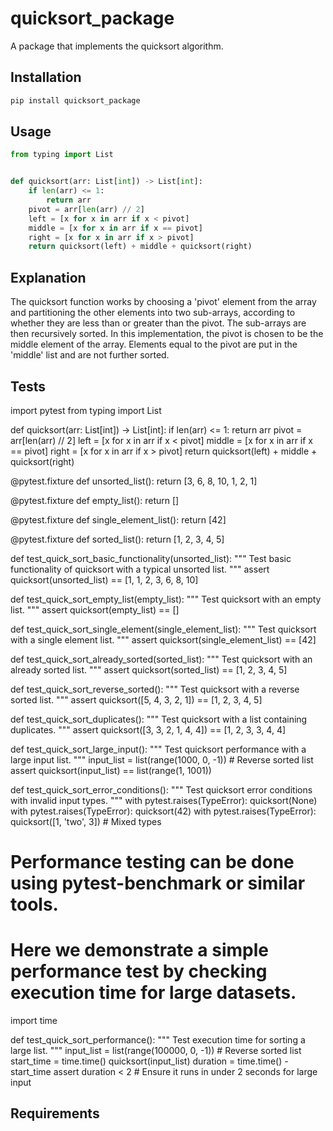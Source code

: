 
# quicksort_package

A package that implements the quicksort algorithm.

## Installation

```bash
pip install quicksort_package
```

## Usage

```python
from typing import List


def quicksort(arr: List[int]) -> List[int]:
    if len(arr) <= 1:
        return arr
    pivot = arr[len(arr) // 2]
    left = [x for x in arr if x < pivot]
    middle = [x for x in arr if x == pivot]
    right = [x for x in arr if x > pivot]
    return quicksort(left) + middle + quicksort(right)
```

## Explanation

The quicksort function works by choosing a 'pivot' element from the array and partitioning the other elements into two sub-arrays, according to whether they are less than or greater than the pivot. The sub-arrays are then recursively sorted. In this implementation, the pivot is chosen to be the middle element of the array. Elements equal to the pivot are put in the 'middle' list and are not further sorted.

## Tests

import pytest
from typing import List


def quicksort(arr: List[int]) -> List[int]:
    if len(arr) <= 1:
        return arr
    pivot = arr[len(arr) // 2]
    left = [x for x in arr if x < pivot]
    middle = [x for x in arr if x == pivot]
    right = [x for x in arr if x > pivot]
    return quicksort(left) + middle + quicksort(right)


@pytest.fixture
def unsorted_list():
    return [3, 6, 8, 10, 1, 2, 1]


@pytest.fixture
def empty_list():
    return []


@pytest.fixture
def single_element_list():
    return [42]


@pytest.fixture
def sorted_list():
    return [1, 2, 3, 4, 5]


def test_quick_sort_basic_functionality(unsorted_list):
    """
    Test basic functionality of quicksort with a typical unsorted list.
    """
    assert quicksort(unsorted_list) == [1, 1, 2, 3, 6, 8, 10]


def test_quick_sort_empty_list(empty_list):
    """
    Test quicksort with an empty list.
    """
    assert quicksort(empty_list) == []


def test_quick_sort_single_element(single_element_list):
    """
    Test quicksort with a single element list.
    """
    assert quicksort(single_element_list) == [42]


def test_quick_sort_already_sorted(sorted_list):
    """
    Test quicksort with an already sorted list.
    """
    assert quicksort(sorted_list) == [1, 2, 3, 4, 5]


def test_quick_sort_reverse_sorted():
    """
    Test quicksort with a reverse sorted list.
    """
    assert quicksort([5, 4, 3, 2, 1]) == [1, 2, 3, 4, 5]


def test_quick_sort_duplicates():
    """
    Test quicksort with a list containing duplicates.
    """
    assert quicksort([3, 3, 2, 1, 4, 4]) == [1, 2, 3, 3, 4, 4]


def test_quick_sort_large_input():
    """
    Test quicksort performance with a large input list.
    """
    input_list = list(range(1000, 0, -1))  # Reverse sorted list
    assert quicksort(input_list) == list(range(1, 1001))


def test_quick_sort_error_conditions():
    """
    Test quicksort error conditions with invalid input types.
    """
    with pytest.raises(TypeError):
        quicksort(None)
    with pytest.raises(TypeError):
        quicksort(42)
    with pytest.raises(TypeError):
        quicksort([1, 'two', 3])  # Mixed types


# Performance testing can be done using pytest-benchmark or similar tools.
# Here we demonstrate a simple performance test by checking execution time for large datasets.
import time

def test_quick_sort_performance():
    """
    Test execution time for sorting a large list.
    """
    input_list = list(range(100000, 0, -1))  # Reverse sorted list
    start_time = time.time()
    quicksort(input_list)
    duration = time.time() - start_time
    assert duration < 2  # Ensure it runs in under 2 seconds for large input

## Requirements


